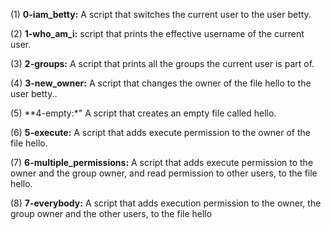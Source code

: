 (1) **0-iam_betty:** A script that switches the current user to the user betty.


(2) **1-who_am_i:** script that prints the effective username of the current user.


(3) **2-groups:** A script that prints all the groups the current user is part of.


(4) **3-new_owner:** A script that changes the owner of the file hello to the user betty..


(5) **4-empty:*" A script that creates an empty file called hello.


(6) **5-execute:** A script that adds execute permission to the owner of the file hello.


(7) **6-multiple_permissions:** A script that adds execute permission to the owner and the group owner, and read permission to other users, to the file hello.


(8) **7-everybody:** A script that adds execution permission to the owner, the group owner and the other users, to the file hello
